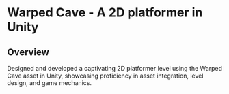 # Warped Cave - A 2D platformer in Unity

## Overview

Designed and developed a captivating 2D platformer level using the Warped Cave asset in Unity, showcasing proficiency in asset integration, level design, and game mechanics.
